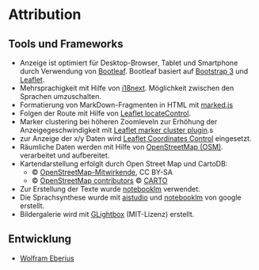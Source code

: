 # Attribution

## Tools und Frameworks

* Anzeige ist optimiert für Desktop-Browser, Tablet und Smartphone durch Verwendung von [Bootleaf]. Bootleaf basiert auf [Bootstrap 3] und [Leaflet].
* Mehrsprachigkeit mit Hilfe von [i18next]. Möglichkeit zwischen den Sprachen umzuschalten.
* Formatierung von MarkDown-Fragmenten in HTML mit [marked.js]
* Folgen der Route mit Hilfe von [Leaflet locateControl].
* Marker clustering bei höheren Zoomleveln zur Erhöhung der Anzeigegeschwindigkeit mit [Leaflet marker cluster plugin].s
* zur Anzeige der x/y Daten wird [Leaflet Coordinates Control] eingesetzt.
* Räumliche Daten werden mit Hilfe von [OpenStreetMap (OSM)]. verarbeitet und aufbereitet. 
* Kartendarstellung erfolglt durch Open Street Map und CartoDB:
  * © <a href="https://www.openstreetmap.org/copyright" target="_blank" rel="noopener">OpenStreetMap-Mitwirkende</a>, CC BY-SA
  * © <a href="https://www.openstreetmap.org/copyright" target="_blank" rel="noopener">OpenStreetMap contributors</a> © <a href="https://carto.com/attributions" target="_blank" rel="noopener">CARTO</a>
* Zur Erstellung der Texte wurde [notebooklm] verwendet. 
* Die Sprachsynthese wurde mit [aistudio] und [notebooklm] von google erstellt.
* Bildergalerie wird mit [GLightbox] (MIT-Lizenz) erstellt.

## Entwicklung

* [Wolfram Eberius]

[Bootleaf]: https://github.com/bmcbride/bootleaf
[Bootstrap 3]: http://getbootstrap.com/
[Leaflet]: http://leafletjs.com/
[i18next]: https://www.i18next.com/
[marked.js]: https://marked.js.org/
[Leaflet locateControl]: https://github.com/domoritz/leaflet-locatecontrol
[Leaflet marker cluster plugin]: https://github.com/Leaflet/Leaflet.markercluster
[Leaflet Coordinates Control]: https://github.com/zimmicz/Leaflet-Coordinates-Control/blob/master/Control.Coordinates.js
[OpenStreetMap (OSM)]: https://openstreetmap.org/
[notebooklm]: https://notebooklm.google.com/
[aistudio]: https://aistudio.google.com/
[chatgpt]: https://openai.com/chatgpt/overview/
[TTS]: https://docs.coqui.ai/en/latest/index.html
[GLightbox]: https://biati-digital.github.io/glightbox/
[Wolfram Eberius]: https://weberius.github.io/